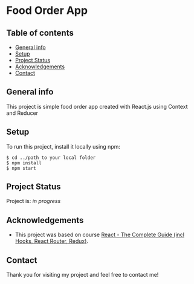 # Food Order App

## Table of contents
* [General info](#general-info)
* [Setup](#setup)
* [Project Status](#project-status)
* [Acknowledgements](#acknowledgements)
* [Contact](#contact)


## General info
This project is simple food order app created with React.js using Context and Reducer

	
## Setup
To run this project, install it locally using npm:

```
$ cd ../path to your local folder
$ npm install
$ npm start
```


## Project Status
Project is: _in progress_


## Acknowledgements
- This project was based on course [React - The Complete Guide (incl Hooks, React Router, Redux)](https://www.udemy.com/course/react-the-complete-guide-incl-redux/).


## Contact
Thank you for visiting my project and feel free to contact me!
